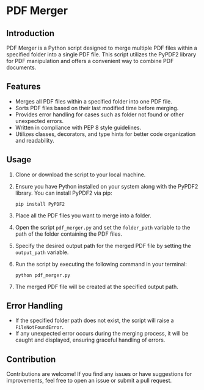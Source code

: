 # PDF Merger

## Introduction
PDF Merger is a Python script designed to merge multiple PDF files within a specified folder into a single PDF file. This script utilizes the PyPDF2 library for PDF manipulation and offers a convenient way to combine PDF documents.

## Features
- Merges all PDF files within a specified folder into one PDF file.
- Sorts PDF files based on their last modified time before merging.
- Provides error handling for cases such as folder not found or other unexpected errors.
- Written in compliance with PEP 8 style guidelines.
- Utilizes classes, decorators, and type hints for better code organization and readability.

## Usage
1. Clone or download the script to your local machine.
2. Ensure you have Python installed on your system along with the PyPDF2 library. You can install PyPDF2 via pip:

    ```
    pip install PyPDF2
    ```

3. Place all the PDF files you want to merge into a folder.
4. Open the script `pdf_merger.py` and set the `folder_path` variable to the path of the folder containing the PDF files.
5. Specify the desired output path for the merged PDF file by setting the `output_path` variable.
6. Run the script by executing the following command in your terminal:

    ```
    python pdf_merger.py
    ```

7. The merged PDF file will be created at the specified output path.

## Error Handling
- If the specified folder path does not exist, the script will raise a `FileNotFoundError`.
- If any unexpected error occurs during the merging process, it will be caught and displayed, ensuring graceful handling of errors.

## Contribution
Contributions are welcome! If you find any issues or have suggestions for improvements, feel free to open an issue or submit a pull request.

